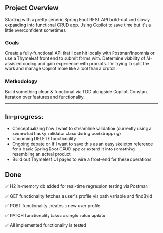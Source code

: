 ## Project Overview

Starting with a pretty generic Spring Boot REST API build-out and slowly expanding into functional CRUD app. Using Copilot to save time but it's a little overconfident sometimes.

### Goals

Create a fully-functional API that I can hit locally with Postman/Insomnia or use a Thymeleaf front end to submit forms with. Determine viability of AI-assisted coding and gain experience with prompts. I'm trying to split the work and manage Copilot more like a tool than a crutch.

### Methodology

Build something clean & functional via TDD alongside Copilot. Constant iteration over features and functionality.

---------------------------------------------------------------------------------------------------------------------------------------------------------------------

## In-progress:
- Conceptualizing how I want to streamline validation (currently using a somewhat hacky validator class during bootstrapping)
- Upcoming DELETE functionality
- Ongoing debate on if I want to save this as an easy skeleton reference for a basic Spring Boot CRUD app or extend it into something resembling an actual product
- Build out Thymeleaf UI pages to wire a front-end for these operations


## Done
✅ H2 in-memory db added for real-time regression testing via Postman

✅ GET functionality fetches a user's profile via path variable and findById

✅ POST functionality creates a new user profile

✅ PATCH functionality takes a single value update

✅ All implemented functionality is tested
